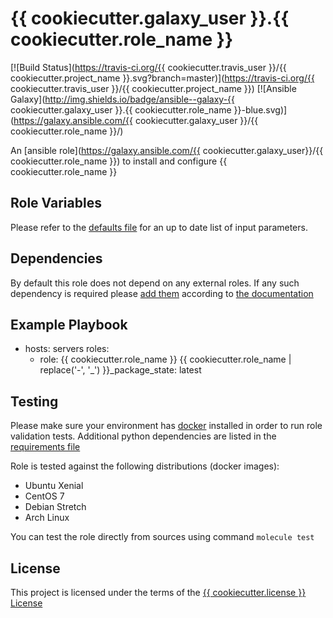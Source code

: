 # {{ cookiecutter.galaxy_user }}.{{ cookiecutter.role_name }}

[![Build Status](https://travis-ci.org/{{ cookiecutter.travis_user }}/{{ cookiecutter.project_name }}.svg?branch=master)](https://travis-ci.org/{{ cookiecutter.travis_user }}/{{ cookiecutter.project_name }})
[![Ansible Galaxy](http://img.shields.io/badge/ansible--galaxy-{{ cookiecutter.galaxy_user }}.{{ cookiecutter.role_name }}-blue.svg)](https://galaxy.ansible.com/{{ cookiecutter.galaxy_user }}/{{ cookiecutter.role_name }}/)

An [ansible role](https://galaxy.ansible.com/{{ cookiecutter.galaxy_user}}/{{ cookiecutter.role_name }}) to install and configure {{ cookiecutter.role_name }}

## Role Variables

Please refer to the [defaults file](/defaults/main.yml) for an up to date list of input parameters.

## Dependencies

By default this role does not depend on any external roles. If any such dependency is required please [add them](/meta/main.yml) according to [the documentation](http://docs.ansible.com/ansible/playbooks_roles.html#role-dependencies)

## Example Playbook

- hosts: servers
  roles:
     - role: {{ cookiecutter.role_name }}
       {{ cookiecutter.role_name | replace('-', '_') }}_package_state: latest


## Testing

Please make sure your environment has [docker](https://www.docker.com) installed in order to run role validation tests. Additional python dependencies are listed in the [requirements file](/requirements.txt)

Role is tested against the following distributions (docker images):
  * Ubuntu Xenial
  * CentOS 7
  * Debian Stretch
  * Arch Linux

You can test the role directly from sources using command ` molecule test `

## License

This project is licensed under the terms of the [{{ cookiecutter.license }} License](/LICENSE)
